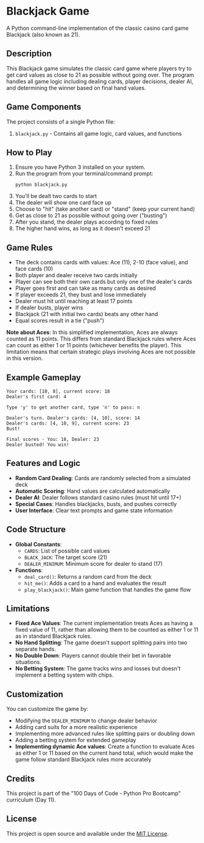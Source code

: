 # Blackjack Game

A Python command-line implementation of the classic casino card game Blackjack (also known as 21).

## Description

This Blackjack game simulates the classic card game where players try to get card values as close to 21 as possible without going over. The program handles all game logic including dealing cards, player decisions, dealer AI, and determining the winner based on final hand values.

## Game Components

The project consists of a single Python file:
1. `blackjack.py` - Contains all game logic, card values, and functions

## How to Play

1. Ensure you have Python 3 installed on your system.
2. Run the program from your terminal/command prompt:
   ```
   python blackjack.py
   ```
3. You'll be dealt two cards to start
4. The dealer will show one card face up
5. Choose to "hit" (take another card) or "stand" (keep your current hand)
6. Get as close to 21 as possible without going over ("busting")
7. After you stand, the dealer plays according to fixed rules
8. The higher hand wins, as long as it doesn't exceed 21

## Game Rules

- The deck contains cards with values: Ace (11), 2-10 (face value), and face cards (10)
- Both player and dealer receive two cards initially
- Player can see both their own cards but only one of the dealer's cards
- Player goes first and can take as many cards as desired
- If player exceeds 21, they bust and lose immediately
- Dealer must hit until reaching at least 17 points
- If dealer busts, player wins
- Blackjack (21 with initial two cards) beats any other hand
- Equal scores result in a tie ("push")

**Note about Aces**: In this simplified implementation, Aces are always counted as 11 points. This differs from standard Blackjack rules where Aces can count as either 1 or 11 points (whichever benefits the player). This limitation means that certain strategic plays involving Aces are not possible in this version.

## Example Gameplay

```
Your cards: [10, 8], current score: 18
Dealer's first card: 4

Type 'y' to get another card, type 'n' to pass: n

Dealer's turn. Dealer's cards: [4, 10], score: 14
Dealer's cards: [4, 10, 9], current score: 23
Bust!

Final scores - You: 18, Dealer: 23
Dealer busted! You win!
```

## Features and Logic

- **Random Card Dealing**: Cards are randomly selected from a simulated deck
- **Automatic Scoring**: Hand values are calculated automatically
- **Dealer AI**: Dealer follows standard casino rules (must hit until 17+)
- **Special Cases**: Handles blackjacks, busts, and pushes correctly
- **User Interface**: Clear text prompts and game state information

## Code Structure

- **Global Constants**:
  - `CARDS`: List of possible card values
  - `BLACK_JACK`: The target score (21)
  - `DEALER_MINIMUM`: Minimum score for dealer to stand (17)
- **Functions**:
  - `deal_card()`: Returns a random card from the deck
  - `hit_me()`: Adds a card to a hand and evaluates the result
  - `play_blackjack()`: Main game function that handles the game flow

## Limitations

- **Fixed Ace Values**: The current implementation treats Aces as having a fixed value of 11, rather than allowing them to be counted as either 1 or 11 as in standard Blackjack rules.
- **No Hand Splitting**: The game doesn't support splitting pairs into two separate hands.
- **No Double Down**: Players cannot double their bet in favorable situations.
- **No Betting System**: The game tracks wins and losses but doesn't implement a betting system with chips.

## Customization

You can customize the game by:
- Modifying the `DEALER_MINIMUM` to change dealer behavior
- Adding card suits for a more realistic experience
- Implementing more advanced rules like splitting pairs or doubling down
- Adding a betting system for extended gameplay
- **Implementing dynamic Ace values**: Create a function to evaluate Aces as either 1 or 11 based on the current hand total, which would make the game follow standard Blackjack rules more accurately

## Credits

This project is part of the "100 Days of Code - Python Pro Bootcamp" curriculum (Day 11).

## License

This project is open source and available under the [MIT License](https://opensource.org/licenses/MIT).
